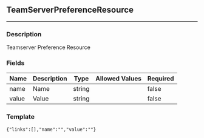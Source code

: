 ## TeamServerPreferenceResource
---
### Description
Teamserver Preference Resource
### Fields
| Name | Description | Type | Allowed Values | Required |
| ---- | ----------- | ---- | -------------- | -------- |
| name | Name | string |  | false |
| value | Value | string |  | false |
### Template
```
{"links":[],"name":"","value":""}
```
